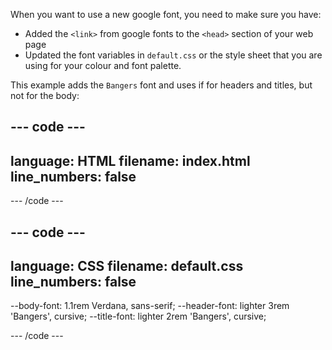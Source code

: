 When you want to use a new google font, you need to make sure you have:

- Added the `<link>` from google fonts to the `<head>` section of your web page
- Updated the font variables in `default.css` or the style sheet that you are using for your colour and font palette.

This example adds the `Bangers` font and uses if for headers and titles, but not for the body:

## --- code ---

language: HTML
filename: index.html
line_numbers: false
--------------------------------------------------------

<!-- Import fonts from Google -->

<link rel="preconnect" href="https://fonts.googleapis.com">
<link rel="preconnect" href="https://fonts.gstatic.com" crossorigin>
<link href="https://fonts.googleapis.com/css2?family=Bangers&display=swap" rel="stylesheet">

\--- /code ---

## --- code ---

language: CSS
filename: default.css
line_numbers: false
--------------------------------------------------------

\--body-font: 1.1rem Verdana, sans-serif;
\--header-font: lighter 3rem 'Bangers', cursive;
\--title-font: lighter 2rem 'Bangers', cursive;

\--- /code ---

